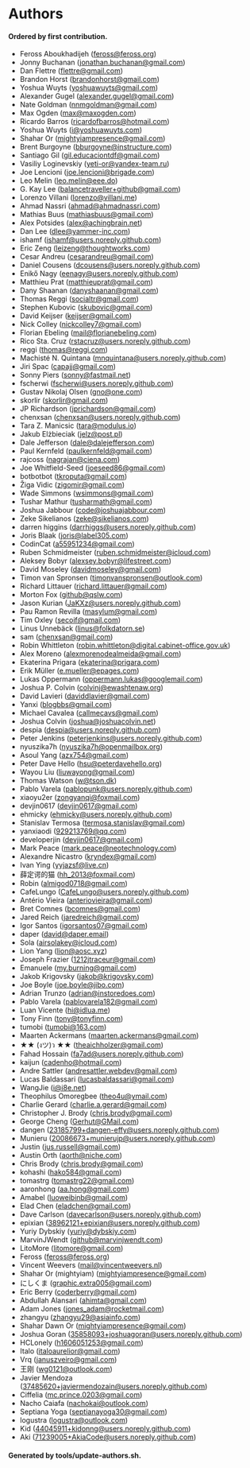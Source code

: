 # Authors

#### Ordered by first contribution.

- Feross Aboukhadijeh ([feross@feross.org](mailto:feross@feross.org))
- Jonny Buchanan ([jonathan.buchanan@gmail.com](mailto:jonathan.buchanan@gmail.com))
- Dan Flettre ([flettre@gmail.com](mailto:flettre@gmail.com))
- Brandon Horst ([brandonhorst@gmail.com](mailto:brandonhorst@gmail.com))
- Yoshua Wuyts ([yoshuawuyts@gmail.com](mailto:yoshuawuyts@gmail.com))
- Alexander Gugel ([alexander.gugel@gmail.com](mailto:alexander.gugel@gmail.com))
- Nate Goldman ([nnmgoldman@gmail.com](mailto:nnmgoldman@gmail.com))
- Max Ogden ([max@maxogden.com](mailto:max@maxogden.com))
- Ricardo Barros ([ricardofbarros@hotmail.com](mailto:ricardofbarros@hotmail.com))
- Yoshua Wuyts ([i@yoshuawuyts.com](mailto:i@yoshuawuyts.com))
- Shahar Or ([mightyiampresence@gmail.com](mailto:mightyiampresence@gmail.com))
- Brent Burgoyne ([bburgoyne@instructure.com](mailto:bburgoyne@instructure.com))
- Santiago Gil ([gil.educaciontdf@gmail.com](mailto:gil.educaciontdf@gmail.com))
- Vasiliy Loginevskiy ([yeti-or@yandex-team.ru](mailto:yeti-or@yandex-team.ru))
- Joe Lencioni ([joe.lencioni@brigade.com](mailto:joe.lencioni@brigade.com))
- Leo Melin ([leo.melin@eee.do](mailto:leo.melin@eee.do))
- G. Kay Lee ([balancetraveller+github@gmail.com](mailto:balancetraveller+github@gmail.com))
- Lorenzo Villani ([lorenzo@villani.me](mailto:lorenzo@villani.me))
- Ahmad Nassri ([ahmad@ahmadnassri.com](mailto:ahmad@ahmadnassri.com))
- Mathias Buus ([mathiasbuus@gmail.com](mailto:mathiasbuus@gmail.com))
- Alex Potsides ([alex@achingbrain.net](mailto:alex@achingbrain.net))
- Dan Lee ([dlee@yammer-inc.com](mailto:dlee@yammer-inc.com))
- ishamf ([ishamf@users.noreply.github.com](mailto:ishamf@users.noreply.github.com))
- Eric Zeng ([leizeng@thoughtworks.com](mailto:leizeng@thoughtworks.com))
- Cesar Andreu ([cesarandreu@gmail.com](mailto:cesarandreu@gmail.com))
- Daniel Cousens ([dcousens@users.noreply.github.com](mailto:dcousens@users.noreply.github.com))
- Enikő Nagy ([eenagy@users.noreply.github.com](mailto:eenagy@users.noreply.github.com))
- Matthieu Prat ([matthieuprat@gmail.com](mailto:matthieuprat@gmail.com))
- Dany Shaanan ([danyshaanan@gmail.com](mailto:danyshaanan@gmail.com))
- Thomas Reggi ([socialtr@gmail.com](mailto:socialtr@gmail.com))
- Stephen Kubovic ([skubovic@gmail.com](mailto:skubovic@gmail.com))
- David Keijser ([keijser@gmail.com](mailto:keijser@gmail.com))
- Nick Colley ([nickcolley7@gmail.com](mailto:nickcolley7@gmail.com))
- Florian Ebeling ([mail@florianebeling.com](mailto:mail@florianebeling.com))
- Rico Sta. Cruz ([rstacruz@users.noreply.github.com](mailto:rstacruz@users.noreply.github.com))
- reggi ([thomas@reggi.com](mailto:thomas@reggi.com))
- Machisté N. Quintana ([mnquintana@users.noreply.github.com](mailto:mnquintana@users.noreply.github.com))
- Jiri Spac ([capajj@gmail.com](mailto:capajj@gmail.com))
- Sonny Piers ([sonny@fastmail.net](mailto:sonny@fastmail.net))
- fscherwi ([fscherwi@users.noreply.github.com](mailto:fscherwi@users.noreply.github.com))
- Gustav Nikolaj Olsen ([gno@one.com](mailto:gno@one.com))
- skorlir ([skorlir@gmail.com](mailto:skorlir@gmail.com))
- JP Richardson ([jprichardson@gmail.com](mailto:jprichardson@gmail.com))
- chenxsan ([chenxsan@users.noreply.github.com](mailto:chenxsan@users.noreply.github.com))
- Tara Z. Manicsic ([tara@modulus.io](mailto:tara@modulus.io))
- Jakub Elżbieciak ([jelz@post.pl](mailto:jelz@post.pl))
- Dale Jefferson ([dale@dalejefferson.com](mailto:dale@dalejefferson.com))
- Paul Kernfeld ([paulkernfeld@gmail.com](mailto:paulkernfeld@gmail.com))
- rajcoss ([nagrajan@ciena.com](mailto:nagrajan@ciena.com))
- Joe Whitfield-Seed ([joeseed86@gmail.com](mailto:joeseed86@gmail.com))
- botbotbot ([tkroputa@gmail.com](mailto:tkroputa@gmail.com))
- Žiga Vidic ([zigomir@gmail.com](mailto:zigomir@gmail.com))
- Wade Simmons ([wsimmons@gmail.com](mailto:wsimmons@gmail.com))
- Tushar Mathur ([tusharmath@gmail.com](mailto:tusharmath@gmail.com))
- Joshua Jabbour ([code@joshuajabbour.com](mailto:code@joshuajabbour.com))
- Zeke Sikelianos ([zeke@sikelianos.com](mailto:zeke@sikelianos.com))
- darren higgins ([darrhiggs@users.noreply.github.com](mailto:darrhiggs@users.noreply.github.com))
- Joris Blaak ([joris@label305.com](mailto:joris@label305.com))
- CodinCat ([a55951234@gmail.com](mailto:a55951234@gmail.com))
- Ruben Schmidmeister ([ruben.schmidmeister@icloud.com](mailto:ruben.schmidmeister@icloud.com))
- Aleksey Bobyr ([alexsey.bobyr@lifestreet.com](mailto:alexsey.bobyr@lifestreet.com))
- David Moseley ([davidmoseley@gmail.com](mailto:davidmoseley@gmail.com))
- Timon van Spronsen ([timonvanspronsen@outlook.com](mailto:timonvanspronsen@outlook.com))
- Richard Littauer ([richard.littauer@gmail.com](mailto:richard.littauer@gmail.com))
- Morton Fox ([github@qslw.com](mailto:github@qslw.com))
- Jason Kurian ([JaKXz@users.noreply.github.com](mailto:JaKXz@users.noreply.github.com))
- Pau Ramon Revilla ([masylum@gmail.com](mailto:masylum@gmail.com))
- Tim Oxley ([secoif@gmail.com](mailto:secoif@gmail.com))
- Linus Unnebäck ([linus@folkdatorn.se](mailto:linus@folkdatorn.se))
- sam ([chenxsan@gmail.com](mailto:chenxsan@gmail.com))
- Robin Whittleton ([robin.whittleton@digital.cabinet-office.gov.uk](mailto:robin.whittleton@digital.cabinet-office.gov.uk))
- Alex Moreno ([alexmorenodealmeida@gmail.com](mailto:alexmorenodealmeida@gmail.com))
- Ekaterina Prigara ([ekaterina@prigara.com](mailto:ekaterina@prigara.com))
- Erik Müller ([e.mueller@epages.com](mailto:e.mueller@epages.com))
- Lukas Oppermann ([oppermann.lukas@googlemail.com](mailto:oppermann.lukas@googlemail.com))
- Joshua P. Colvin ([colvinj@ewashtenaw.org](mailto:colvinj@ewashtenaw.org))
- David Lavieri ([daviddlavier@gmail.com](mailto:daviddlavier@gmail.com))
- Yanxi ([blogbbs@gmail.com](mailto:blogbbs@gmail.com))
- Michael Cavalea ([callmecavs@gmail.com](mailto:callmecavs@gmail.com))
- Joshua Colvin ([joshua@joshuacolvin.net](mailto:joshua@joshuacolvin.net))
- despia ([despia@users.noreply.github.com](mailto:despia@users.noreply.github.com))
- Peter Jenkins ([peterjenkins@users.noreply.github.com](mailto:peterjenkins@users.noreply.github.com))
- nyuszika7h ([nyuszika7h@openmailbox.org](mailto:nyuszika7h@openmailbox.org))
- Asoul Yang ([azx754@gmail.com](mailto:azx754@gmail.com))
- Peter Dave Hello ([hsu@peterdavehello.org](mailto:hsu@peterdavehello.org))
- Wayou Liu ([liuwayong@gmail.com](mailto:liuwayong@gmail.com))
- Thomas Watson ([w@tson.dk](mailto:w@tson.dk))
- Pablo Varela ([pablopunk@users.noreply.github.com](mailto:pablopunk@users.noreply.github.com))
- xiaoyu2er ([zongyanqi@foxmail.com](mailto:zongyanqi@foxmail.com))
- devjin0617 ([devjin0617@gmail.com](mailto:devjin0617@gmail.com))
- ehmicky ([ehmicky@users.noreply.github.com](mailto:ehmicky@users.noreply.github.com))
- Stanislav Termosa ([termosa.stanislav@gmail.com](mailto:termosa.stanislav@gmail.com))
- yanxiaodi ([929213769@qq.com](mailto:929213769@qq.com))
- developerjin ([devjin0617@gmail.com](mailto:devjin0617@gmail.com))
- Mark Peace ([mark.peace@neotechnology.com](mailto:mark.peace@neotechnology.com))
- Alexandre Nicastro ([kryndex@gmail.com](mailto:kryndex@gmail.com))
- Ivan Ying ([yyjazsf@live.cn](mailto:yyjazsf@live.cn))
- 薛定谔的猫 ([hh_2013@foxmail.com](mailto:hh_2013@foxmail.com))
- Robin ([almigod0718@gmail.com](mailto:almigod0718@gmail.com))
- CafeLungo ([CafeLungo@users.noreply.github.com](mailto:CafeLungo@users.noreply.github.com))
- Antério Vieira ([anteriovieira@gmail.com](mailto:anteriovieira@gmail.com))
- Bret Comnes ([bcomnes@gmail.com](mailto:bcomnes@gmail.com))
- Jared Reich ([jaredreich@gmail.com](mailto:jaredreich@gmail.com))
- Igor Santos ([igorsantos07@gmail.com](mailto:igorsantos07@gmail.com))
- daper ([david@daper.email](mailto:david@daper.email))
- Sola ([airsolakey@icloud.com](mailto:airsolakey@icloud.com))
- Lion Yang ([lion@aosc.xyz](mailto:lion@aosc.xyz))
- Joseph Frazier ([1212jtraceur@gmail.com](mailto:1212jtraceur@gmail.com))
- Emanuele ([my.burning@gmail.com](mailto:my.burning@gmail.com))
- Jakob Krigovsky ([jakob@krigovsky.com](mailto:jakob@krigovsky.com))
- Joe Boyle ([joe.boyle@jibo.com](mailto:joe.boyle@jibo.com))
- Adrian Trunzo ([adrian@instoredoes.com](mailto:adrian@instoredoes.com))
- Pablo Varela ([pablovarela182@gmail.com](mailto:pablovarela182@gmail.com))
- Luan Vicente ([hi@idlua.me](mailto:hi@idlua.me))
- Tony Finn ([tony@tonyfinn.com](mailto:tony@tonyfinn.com))
- tumobi ([tumobi@163.com](mailto:tumobi@163.com))
- Maarten Ackermans ([maarten.ackermans@gmail.com](mailto:maarten.ackermans@gmail.com))
- ★★ (งツ)ว ★★ ([theaichholzer@gmail.com](mailto:theaichholzer@gmail.com))
- Fahad Hossain ([fa7ad@users.noreply.github.com](mailto:fa7ad@users.noreply.github.com))
- kaijun ([cadenho@hotmail.com](mailto:cadenho@hotmail.com))
- Andre Sattler ([andresattler.webdev@gmail.com](mailto:andresattler.webdev@gmail.com))
- Lucas Baldassari ([lucasbaldassari@gmail.com](mailto:lucasbaldassari@gmail.com))
- WangJie ([i@i8e.net](mailto:i@i8e.net))
- Theophilus Omoregbee ([theo4u@ymail.com](mailto:theo4u@ymail.com))
- Charlie Gerard ([charlie.a.gerard@gmail.com](mailto:charlie.a.gerard@gmail.com))
- Christopher J. Brody ([chris.brody@gmail.com](mailto:chris.brody@gmail.com))
- George Cheng ([Gerhut@GMail.com](mailto:Gerhut@GMail.com))
- dangen ([23185799+dangen-effy@users.noreply.github.com](mailto:23185799+dangen-effy@users.noreply.github.com))
- Munieru ([20086673+munierujp@users.noreply.github.com](mailto:20086673+munierujp@users.noreply.github.com))
- Justin ([jus.russell@gmail.com](mailto:jus.russell@gmail.com))
- Austin Orth ([aorth@niche.com](mailto:aorth@niche.com))
- Chris Brody ([chris.brody@gmail.com](mailto:chris.brody@gmail.com))
- kohashi ([hako584@gmail.com](mailto:hako584@gmail.com))
- tomastrg ([tomastrg22@gmail.com](mailto:tomastrg22@gmail.com))
- aaronhong ([aa.hong@gmail.com](mailto:aa.hong@gmail.com))
- Amabel ([luoweibinb@gmail.com](mailto:luoweibinb@gmail.com))
- Elad Chen ([eladchen@gmail.com](mailto:eladchen@gmail.com))
- Dave Carlson ([davecarlson@users.noreply.github.com](mailto:davecarlson@users.noreply.github.com))
- epixian ([38962121+epixian@users.noreply.github.com](mailto:38962121+epixian@users.noreply.github.com))
- Yuriy Dybskiy ([yuriy@dybskiy.com](mailto:yuriy@dybskiy.com))
- MarvinJWendt ([github@marvinjwendt.com](mailto:github@marvinjwendt.com))
- LitoMore ([litomore@gmail.com](mailto:litomore@gmail.com))
- Feross ([feross@feross.org](mailto:feross@feross.org))
- Vincent Weevers ([mail@vincentweevers.nl](mailto:mail@vincentweevers.nl))
- Shahar Or (mightyiam) ([mightyiampresence@gmail.com](mailto:mightyiampresence@gmail.com))
- にしくま ([graphic.extra005@gmail.com](mailto:graphic.extra005@gmail.com))
- Eric Berry ([coderberry@gmail.com](mailto:coderberry@gmail.com))
- Abdullah Alansari ([ahimta@gmail.com](mailto:ahimta@gmail.com))
- Adam Jones ([jones_adam@rocketmail.com](mailto:jones_adam@rocketmail.com))
- zhangyu ([zhangyu29@asiainfo.com](mailto:zhangyu29@asiainfo.com))
- Shahar Dawn Or ([mightyiampresence@gmail.com](mailto:mightyiampresence@gmail.com))
- Joshua Goran ([35858093+joshuagoran@users.noreply.github.com](mailto:35858093+joshuagoran@users.noreply.github.com))
- HCLonely ([h1606051253@gmail.com](mailto:h1606051253@gmail.com))
- Italo ([italoaurelior@gmail.com](mailto:italoaurelior@gmail.com))
- Vrq ([januszveiro@gmail.com](mailto:januszveiro@gmail.com))
- 王刚 ([wg0121@outlook.com](mailto:wg0121@outlook.com))
- Javier Mendoza ([37485620+javiermendozain@users.noreply.github.com](mailto:37485620+javiermendozain@users.noreply.github.com))
- Ciffelia ([mc.prince.0203@gmail.com](mailto:mc.prince.0203@gmail.com))
- Nacho Caiafa ([nachokai@outlook.com](mailto:nachokai@outlook.com))
- Septiana Yoga ([septianayoga30@gmail.com](mailto:septianayoga30@gmail.com))
- logustra ([logustra@outlook.com](mailto:logustra@outlook.com))
- Kid ([44045911+kidonng@users.noreply.github.com](mailto:44045911+kidonng@users.noreply.github.com))
- Aki ([71239005+AkiaCode@users.noreply.github.com](mailto:71239005+AkiaCode@users.noreply.github.com))

#### Generated by tools/update-authors.sh.
